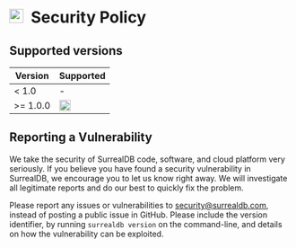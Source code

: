 # <img height="25" src="/img/security.svg">&nbsp;&nbsp;Security Policy

## Supported versions

| Version    | Supported                                       |
| ---------- | ----------------------------------------------- |
| < 1.0      | -                                               |
| >= 1.0.0   | <img width="20" src="/img/tick.svg">            |

## Reporting a Vulnerability

We take the security of SurrealDB code, software, and cloud platform very 
seriously. If you believe you have found a security vulnerability in 
SurrealDB, we encourage you to let us know right away. We will investigate 
all legitimate reports and do our best to quickly fix the problem.

Please report any issues or vulnerabilities to security@surrealdb.com, 
instead of posting a public issue in GitHub. Please include the version 
identifier, by running `surrealdb version` on the command-line, and 
details on how the vulnerability can be exploited.
